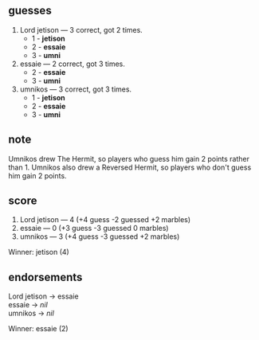 ## guesses
1. Lord jetison — 3 correct, got 2 times.
   - 1 - **jetison**
   - 2 - **essaie**
   - 3 - **umni**
2. essaie — 2 correct, got 3 times. 
   - 2 - **essaie**
   - 3 - **umni**
2. umnikos — 3 correct, got 3 times.
   - 1 - **jetison**
   - 2 - **essaie**
   - 3 - **umni**

## note

Umnikos drew The Hermit, so players who guess him gain 2 points rather than 1.  Umnikos also drew a Reversed Hermit, so players who don't guess him gain 2 points.

## score

1. Lord jetison — 4 (+4 guess -2 guessed +2 marbles)
2. essaie — 0 (+3 guess -3 guessed 0 marbles)
3. umnikos — 3 (+4 guess -3 guessed +2 marbles)

Winner:  jetison (4)

## endorsements

Lord jetison → essaie  
essaie → *nil*  
umnikos → *nil*  

Winner:  essaie (2)

